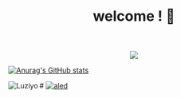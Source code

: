 <h1 align="center">welcome !  👋</h1>


<p align="center">
	<br><br>
	<img src="https://c.tenor.com/Tn2H7Xp7ipgAAAAC/tha-supreme.gif" />
</p>

[![Anurag's GitHub stats](https://github-readme-stats.vercel.app/api?username=Ilovetechnologyman)](https://github.com/anuraghazra/github-readme-stats)

<p>
  <img align="left" 
       src="https://github-readme-stats-nine-liard-19.vercel.app/api/top-langs?username=Ilovetechnologyman&count_private=true&show_icons=true&locale=en&layout=compact&theme=dracula" 
       alt="Luziyo" />
</p>
#


<a href="https://tryhackme.com/p/luziyo" target="_blank">
    <img src="(https://s3-eu-west-1.amazonaws.com/tpd/logos/5f00b0f031ec4d0001f1344e/0x0.png" alt="aled" />
</a>

